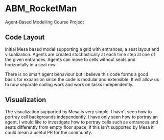 # ABM_RocketMan
Agent-Based Modelling Course Project

## Code Layout

Initial Mesa based model supporting a grid with entrances, a seat layout and
visualization. Agents are created stochastically at each time step at one of the
given entrances. Agents can move to cells without seats and horizontally in a
seat row.

There is no smart agent behaviour but I believe this code forms a good basis for
expansion since the code is modular and extensible. It will allow us to now
separate coding work and work on tasks independently.

## Visualization

The visualization supported by Mesa is very simple. I havn't seen how to portray
cell backgrounds independently. I have only seen how to portray an agent. I
would like to investigate how to portray cells such as entrances and seats
differently from empty floor space, if this isn't supported by Mesa it could
mean a useful PR for the community.

